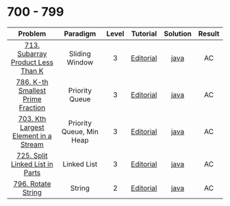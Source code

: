 # 700 - 799

|                                                Problem                                                 |         Paradigm         | Level |                                       Tutorial                                        |                      Solution                      | Result |
| :----------------------------------------------------------------------------------------------------: | :----------------------: | :---: | :-----------------------------------------------------------------------------------: | :------------------------------------------------: | :----: |
|    [713. Subarray Product Less Than K](https://leetcode.com/problems/subarray-product-less-than-k/)    |      Sliding Window      |   3   |  [Editorial](https://leetcode.com/problems/subarray-product-less-than-k/editorial/)   |  [java](./713_Subarray_Product_Less_Than_K.java)   |   AC   |
|    [786. K-th Smallest Prime Fraction](https://leetcode.com/problems/k-th-smallest-prime-fraction/)    |      Priority Queue      |   3   |  [Editorial](https://leetcode.com/problems/k-th-smallest-prime-fraction/editorial/)   |   [java](./786_Kth_Smallest_Prime_Fraction.java)   |   AC   |
| [703. Kth Largest Element in a Stream](https://leetcode.com/problems/kth-largest-element-in-a-stream/) | Priority Queue, Min Heap |   3   | [Editorial](https://leetcode.com/problems/kth-largest-element-in-a-stream/editorial/) | [java](./703_Kth_Largest_Element_in_a_Stream.java) |   AC   |
|      [725. Split Linked List in Parts](https://leetcode.com/problems/split-linked-list-in-parts/)      |       Linked List        |   3   |   [Editorial](https://leetcode.com/problems/split-linked-list-in-parts/editorial/)    |   [java](./725_Split_Linked_List_in_Parts.java)    |   AC   |
|                   [796. Rotate String](https://leetcode.com/problems/rotate-string/)                   |          String          |   2   |          [Editorial](https://leetcode.com/problems/rotate-string/editorial/)          |          [java](./796_Rotate_String.java)          |   AC   |
